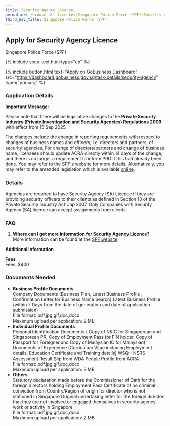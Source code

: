 ```yaml
---
title: Security Agency Licence
permalink: /browse-all-licences/Singapore-Police-Force-(SPF)/Security-Agency-Licence
third_nav_title: Singapore Police Force (SPF)
---
```


## Apply for Security Agency Licence

Singapore Police Force (SPF)

{% include spcp-text.html type="cp" %}

{% include button.html text="Apply on GoBusiness Dashboard" src="https://dashboard.gobusiness.gov.sg/task-details/security-agency" type="primary" %}

<H3>Application Details</H3>

<p><strong>Important Message:</strong></p>
<p>Please note that there will be legislative changes to the <strong>Private Security Industry (Private Investigation and Security Agencies) Regulations 2009</strong> with effect from 15 Sep 2025.</p>
<p>The changes include the change in reporting requirements with respect to changes of business names and officers, i.e. directors and partners, of security agencies. For change of directors/partners and change of business name, licensees should update ACRA directly within 14 days of the change, and there is no longer a requirement to inform PRD if this had already been done. You may refer to the SPF's <a href="https://www.police.gov.sg/e-services/Police-Licences/Security-Agency-Licence" target="_blank" rel="noopener">website</a> for more details. Alternatively, you may refer to the amended legislation which is available <a href="https://sso.agc.gov.sg/" target="_blank" rel="noopener">online</a>.</p>

<h3>Details</h3>
<p>Agencies are required to have Security Agency (SA) Licence if they are providing security officers to their clients as defined in Section 13 of the Private Security Industry Act Cap 2007. Only Companies with Security Agency (SA) licence can accept assignments from clients.</p>

<h3>FAQ</h3>
<ol>
    <li>
        <strong>Where can I get more information for Security Agency Licence?</strong>
        <br>More information can be found at the <a href="https://www.police.gov.sg/e-Services/Police-Licences/Security-Agency-Licence" target="_blank" rel="noopener">SPF website</a>
    </li>
</ol>

<strong>Additional Information</strong>

<p>
    <strong>Fees</strong>
    <br>Fees: $400
</p>

<H3>Documents Needed</H3>

<ul>
    <li>
        <strong>Business Profile Documents</strong>
        <br>Company Documents (Business Plan, Latest Business Profile , Confirmation Letter for Business Name Search) Latest Business Profile (within 7 Days from the date of generation and date of application submission)
        <br>File format: pdf,jpg,gif,doc,docx
        <br>Maximum upload per application: 2 MB
    </li>
    <li>
        <strong>Individual Profile Documents</strong>
        <br>Personal Identification Documents ( Copy of NRIC for Singaporean and Singaporean PR, Copy of Employment Pass for FIN holder, Copy of Passport for Foreigner and Copy of Malaysian IC for Malaysian) Documents of Experience (Curriculum Vitae including Employment details, Education Certificate and Training details) WSQ - NSRS Assessment Result Slip from WDA People Profile from ACRA
        <br>File format: pdf,jpg,gif,doc,docx
        <br>Maximum upload per application: 2 MB
    </li>
    <li>
        <strong>Others</strong>
        <br>Statutory declaration made before the Commissioner of Oath for the foreign directors holding Employment Pass Certificate of no criminal conviction from Country/Region of origin for director who is not stationed in Singapore Original undertaking letter for the foreign director that they are not involved or engaged themselves in security agency work or activity in Singapore
        <br>File format: pdf,jpg,gif,doc,docx
        <br>Maximum upload per application: 2 MB
    </li>
</ul>

